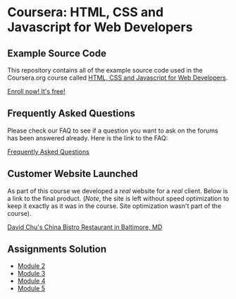 # Coursera: HTML, CSS and Javascript for Web Developers
## Example Source Code
This repository contains all of the example source code used in the Coursera.org course called
[HTML, CSS and Javascript for Web Developers](https://www.coursera.org/learn/html-css-javascript-for-web-developers).

[Enroll now! It's free!](https://www.coursera.org/learn/html-css-javascript-for-web-developers)


## Frequently Asked Questions
Please check our FAQ to see if a question you want to ask on the forums has been answered already. Here is the link to the FAQ:

[Frequently Asked Questions](FAQ.md)

## Customer Website Launched
As part of this course we developed a *real* website for a *real* client. Below is a link to the final product. (*Note*, the site is left without speed optimization to keep it exactly as it was in the course. Site optimization wasn't part of the course).

[David Chu's China Bistro Restaurant in Baltimore, MD](http://www.davidchuschinabistro.com/)

## Assignments Solution
* [Module 2](https://kimdh727.github.io/fullstack-course4/assignments-solution/module2-solution)
* [Module 3](https://kimdh727.github.io/fullstack-course4/assignments-solution/module3-solution)
* [Module 4](https://kimdh727.github.io/fullstack-course4/assignments-solution/module4-solution)
* [Module 5](https://kimdh727.github.io/fullstack-course4/assignments-solution/module5-solution)
